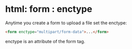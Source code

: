 # html: form : enctype

<!-- markdownlint-disable -->

Anytime you create a form to upload a file set the enctype:

```html
<form enctype="multipart/form-data">...</form>
```

enctype is an attribute of the form tag.

